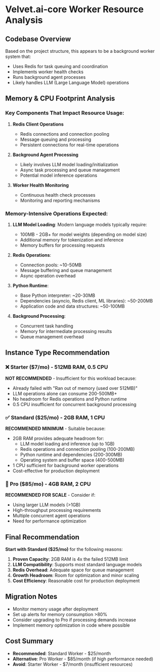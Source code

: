 # Velvet.ai-core Worker Resource Analysis

## Codebase Overview

Based on the project structure, this appears to be a background worker system that:
- Uses Redis for task queuing and coordination
- Implements worker health checks
- Runs background agent processes
- Likely handles LLM (Large Language Model) operations

## Memory & CPU Footprint Analysis

### Key Components That Impact Resource Usage:

1. **Redis Client Operations**
   - Redis connections and connection pooling
   - Message queuing and processing
   - Persistent connections for real-time operations

2. **Background Agent Processing**
   - Likely involves LLM model loading/initialization
   - Async task processing and queue management
   - Potential model inference operations

3. **Worker Health Monitoring**
   - Continuous health check processes
   - Monitoring and reporting mechanisms

### Memory-Intensive Operations Expected:

1. **LLM Model Loading**: Modern language models typically require:
   - 100MB - 2GB+ for model weights (depending on model size)
   - Additional memory for tokenization and inference
   - Memory buffers for processing requests

2. **Redis Operations**:
   - Connection pools: ~10-50MB
   - Message buffering and queue management
   - Async operation overhead

3. **Python Runtime**:
   - Base Python interpreter: ~20-30MB
   - Dependencies (asyncio, Redis client, ML libraries): ~50-200MB
   - Application code and data structures: ~50-100MB

4. **Background Processing**:
   - Concurrent task handling
   - Memory for intermediate processing results
   - Queue management overhead

## Instance Type Recommendation

### ❌ Starter ($7/mo) - 512MB RAM, 0.5 CPU
**NOT RECOMMENDED** - Insufficient for this workload because:
- Already failed with "Ran out of memory (used over 512MB)"
- LLM operations alone can consume 200-500MB+
- No headroom for Redis operations and Python runtime
- 0.5 CPU insufficient for concurrent background processing

### ✅ Standard ($25/mo) - 2GB RAM, 1 CPU  
**RECOMMENDED MINIMUM** - Suitable because:
- 2GB RAM provides adequate headroom for:
  - LLM model loading and inference (up to 1GB)
  - Redis operations and connection pooling (100-200MB)
  - Python runtime and dependencies (200-300MB)
  - Operating system and buffer space (400-500MB)
- 1 CPU sufficient for background worker operations
- Cost-effective for production deployment

### 🚀 Pro ($85/mo) - 4GB RAM, 2 CPU
**RECOMMENDED FOR SCALE** - Consider if:
- Using larger LLM models (>1GB)
- High-throughput processing requirements
- Multiple concurrent agent operations
- Need for performance optimization

## Final Recommendation

**Start with Standard ($25/mo)** for the following reasons:

1. **Proven Capacity**: 2GB RAM is 4x the failed 512MB limit
2. **LLM Compatibility**: Supports most standard language models
3. **Redis Overhead**: Adequate space for queue management
4. **Growth Headroom**: Room for optimization and minor scaling
5. **Cost Efficiency**: Reasonable cost for production deployment

## Migration Notes

- Monitor memory usage after deployment
- Set up alerts for memory consumption >80%
- Consider upgrading to Pro if processing demands increase
- Implement memory optimization in code where possible

## Cost Summary
- **Recommended**: Standard Worker - $25/month
- **Alternative**: Pro Worker - $85/month (if high performance needed)
- **Avoid**: Starter Worker - $7/month (insufficient resources)